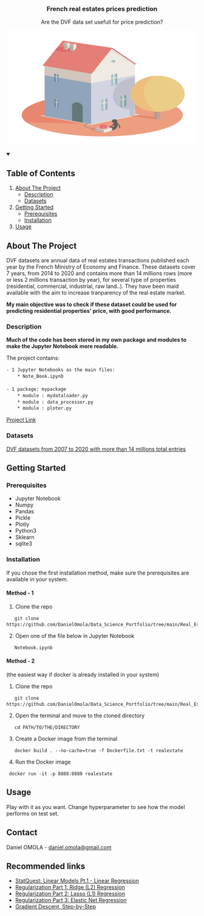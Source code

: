 <!--
[![Contributors][contributors-shield]][contributors-url]
[![Forks][forks-shield]][forks-url]
[![Stargazers][stars-shield]][stars-url]
[![Issues][issues-shield]][issues-url]
[![MIT License][license-shield]][license-url]
[![LinkedIn][linkedin-shield]][linkedin-url]
 -->


<!-- PROJECT LOGO -->
<br />
<h3 align="center">French real estates prices prediction</h3>
<p align="center">Are the DVF data set usefull for price prediction?</p>
<p align="center">
  <a href="https://executive-education.dauphine.psl.eu/formations/executive-master-diplome-universite/ia-science-donnees" target="_blank">
    <img src="images/image_1.gif" alt="Logo" width="500" height="300">
  </a>




<!-- TABLE OF CONTENTS -->
<details open="open">
  <summary><h2> Table of Contents</h2></summary>
  <ol>
    <li>
      <a href="#about-the-project">About The Project</a>
      <ul>
        <li><a href="#description">Description</a></li>
      </ul>
      <ul>
        <li><a href="#datasets">Datasets</a></li>
      </ul>
    </li>
    <li>
      <a href="#getting-started">Getting Started</a>
      <ul>
        <li><a href="#prerequisites">Prerequisites</a></li>
        <li><a href="#installation">Installation</a></li>
      </ul>
    </li>
    <li><a href="#usage">Usage</a></li>

  </ol>
</details>



<!-- ABOUT THE PROJECT -->
## About The Project
  
DVF datasets are annual data of real estates transactions published each year by the French Ministry of Economy and Finance. These datasets cover
7 years, from 2014 to 2020 and contains more than 14 millions rows (more or less 2 millions transaction by year), for several type of properties (residential, commercial, industrial, raw land..). 
They have been maid available with the aim to increase tranparency of the real estate market.  

**My main objective was to check if these dataset could be used for predicting residential properties' price, with good performance.**


### Description
**Much of the code has been stored in my own package and modules to make the Jupyter Notebook more readable.**


The project contains:

```sh
- 1 Jupyter Notebooks as the main files:
	* Note_Book.ipynb
	
- 1 package: mypackage
	* module : mydataloader.py
	* module : data_processor.py	
	* module : ploter.py	
```




<a href="https://github.com/DanielOmola/Data_Science_Portfolio/tree/main/Real_Estate_Price_Prediction" target="_blank">Project Link</a>
	

### Datasets

<a href="https://www.data.gouv.fr/fr/datasets/demandes-de-valeurs-foncieres/" target="_blank">DVF datasets from 2007 to 2020 with more than 14 millions total entries</a>

<!-- GETTING STARTED -->
## Getting Started


### Prerequisites
*  Jupyter Notebook
*  Numpy
*  Pandas
*  Pickle
*  Plotly
*  Python3
*  Sklearn
*  sqlite3


### Installation

If you chose the first installation method, make sure the prerequisites are available in your system.

#### Method - 1
1. Clone the repo
```JS
   git clone https://github.com/DanielOmola/Data_Science_Portfolio/tree/main/Real_Estate_Price_Prediction
```
2. Open one of the file below in Jupyter Notebook
```JS
   Notebook.ipynb
```
<!-- -->

#### Method - 2
(the easiest way if docker is already installed in your system)
1. Clone the repo
```JS
   git clone https://github.com/DanielOmola/Data_Science_Portfolio/tree/main/Real_Estate_Price_Prediction
```
2. Open the terminal and move to the cloned directory 
```JS
   cd PATH/TO/THE/DIRECTORY
```
3. Create a Docker image from the terminal
```JS
   docker build . --no-cache=true -f Dockerfile.txt -t realestate
```
4. Run the Docker image
```JS
 docker run -it -p 8888:8888 realestate
```



<!-- USAGE EXAMPLES -->
## Usage

Play with it as you want. Change hyperparameter to see how the model performs on test set.


<!-- CONTACT -->
## Contact

Daniel OMOLA - daniel.omola@gmail.com


<!-- Recommended links -->
## Recommended links

* <a href="https://www.youtube.com/watch?v=nk2CQITm_eo" target="_blank">StatQuest: Linear Models Pt.1 - Linear Regression</a>
* <a href="https://www.youtube.com/watch?v=Q81RR3yKn30" target="_blank">Regularization Part 1: Ridge (L2) Regression</a>
* <a href="https://www.youtube.com/watch?v=NGf0voTMlcs" target="_blank">Regularization Part 2: Lasso (L1) Regression</a>
* <a href="https://www.youtube.com/watch?v=1dKRdX9bfIo" target="_blank">Regularization Part 3: Elastic Net Regression</a>
* <a href="https://www.youtube.com/watch?v=sDv4f4s2SB8&t=1138s" target="_blank">Gradient Descent, Step-by-Step</a>
